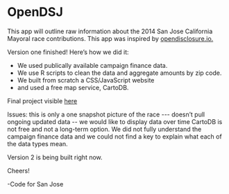 OpenDSJ
=======

This app will outline raw information about the 2014 San Jose California Mayoral race contributions. This app was inspired by [opendisclosure.io.](http://www.opendisclosure.io)

Version one finished! Here’s how we did it:
- We used publically available campaign finance data. 
- We use R scripts to clean the data and aggregate amounts by zip code.
- We built from scratch a CSS/JavaScript website
- and used a free map service, CartoDB.

Final project visible [here](http://www.codeforsanjose.com/opendisclosure/)

Issues:
this is only a one snapshot picture of the race --- doesn’t pull ongoing updated data -- we would like to display data over time
CartoDB is not free and not a long-term option.
We did not fully understand the campaign finance data and we could not find a key to explain what each of the data types mean.

Version 2 is being built right now.

Cheers!

-Code for San Jose
